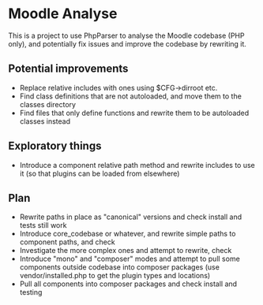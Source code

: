 Moodle Analyse
===

This is a project to use PhpParser to analyse the Moodle codebase (PHP only), and potentially fix issues and improve the codebase by rewriting it.

Potential improvements
---

* Replace relative includes with ones using $CFG->dirroot etc.
* Find class definitions that are not autoloaded, and move them to the classes directory
* Find files that only define functions and rewrite them to be autoloaded classes instead

Exploratory things
---

* Introduce a component relative path method and rewrite includes to use it (so that plugins can be loaded from elsewhere)

Plan
---

* Rewrite paths in place as "canonical" versions and check install and tests still work
* Introduce core_codebase or whatever, and rewrite simple paths to component paths, and check
* Investigate the more complex ones and attempt to rewrite, check
* Introduce "mono" and "composer" modes and attempt to pull some components outside codebase into composer packages (use vendor/installed.php to get the plugin types and locations)
* Pull all components into composer packages and check install and testing